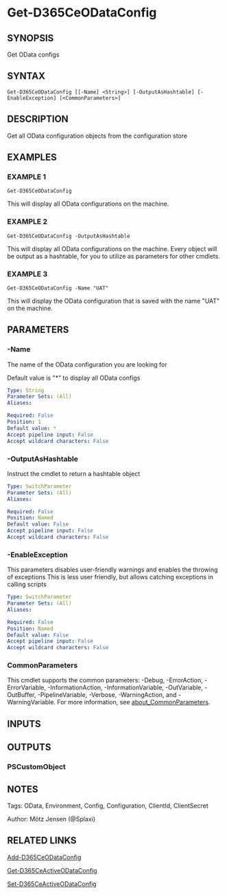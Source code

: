﻿---
external help file: d365ce.integrations-help.xml
Module Name: d365ce.integrations
online version:
schema: 2.0.0
---

# Get-D365CeODataConfig

## SYNOPSIS
Get OData configs

## SYNTAX

```
Get-D365CeODataConfig [[-Name] <String>] [-OutputAsHashtable] [-EnableException] [<CommonParameters>]
```

## DESCRIPTION
Get all OData configuration objects from the configuration store

## EXAMPLES

### EXAMPLE 1
```
Get-D365CeODataConfig
```

This will display all OData configurations on the machine.

### EXAMPLE 2
```
Get-D365CeODataConfig -OutputAsHashtable
```

This will display all OData configurations on the machine.
Every object will be output as a hashtable, for you to utilize as parameters for other cmdlets.

### EXAMPLE 3
```
Get-D365CeODataConfig -Name "UAT"
```

This will display the OData configuration that is saved with the name "UAT" on the machine.

## PARAMETERS

### -Name
The name of the OData configuration you are looking for

Default value is "*" to display all OData configs

```yaml
Type: String
Parameter Sets: (All)
Aliases:

Required: False
Position: 1
Default value: *
Accept pipeline input: False
Accept wildcard characters: False
```

### -OutputAsHashtable
Instruct the cmdlet to return a hashtable object

```yaml
Type: SwitchParameter
Parameter Sets: (All)
Aliases:

Required: False
Position: Named
Default value: False
Accept pipeline input: False
Accept wildcard characters: False
```

### -EnableException
This parameters disables user-friendly warnings and enables the throwing of exceptions
This is less user friendly, but allows catching exceptions in calling scripts

```yaml
Type: SwitchParameter
Parameter Sets: (All)
Aliases:

Required: False
Position: Named
Default value: False
Accept pipeline input: False
Accept wildcard characters: False
```

### CommonParameters
This cmdlet supports the common parameters: -Debug, -ErrorAction, -ErrorVariable, -InformationAction, -InformationVariable, -OutVariable, -OutBuffer, -PipelineVariable, -Verbose, -WarningAction, and -WarningVariable. For more information, see [about_CommonParameters](http://go.microsoft.com/fwlink/?LinkID=113216).

## INPUTS

## OUTPUTS

### PSCustomObject
## NOTES
Tags: OData, Environment, Config, Configuration, ClientId, ClientSecret

Author: Mötz Jensen (@Splaxi)

## RELATED LINKS

[Add-D365CeODataConfig]()

[Get-D365CeActiveODataConfig]()

[Set-D365CeActiveODataConfig]()

